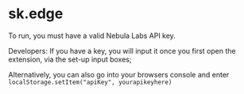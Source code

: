 # sk.edge
To run, you must have a valid Nebula Labs API key.

Developers:
If you have a key, you will input it once you first open the extension, via the set-up input boxes;

Alternatively, you can also go into your browsers console and enter `localStorage.setItem("apiKey", yourapikeyhere)`
